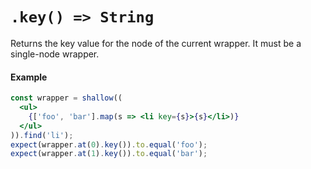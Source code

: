 # `.key() => String`

Returns the key value for the node of the current wrapper. It must be a single-node wrapper.

#### Example


```jsx
const wrapper = shallow((
  <ul>
    {['foo', 'bar'].map(s => <li key={s}>{s}</li>)}
  </ul>
)).find('li');
expect(wrapper.at(0).key()).to.equal('foo');
expect(wrapper.at(1).key()).to.equal('bar');
```
